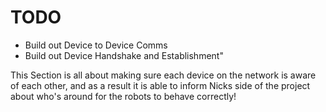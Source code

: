 # TODO

* Build out Device to Device Comms
* Build out Device Handshake and Establishment"


This Section is all about making sure each device on the network is aware of each other, and as a result it is able to inform Nicks side of the project about who's around for the robots to behave correctly!

